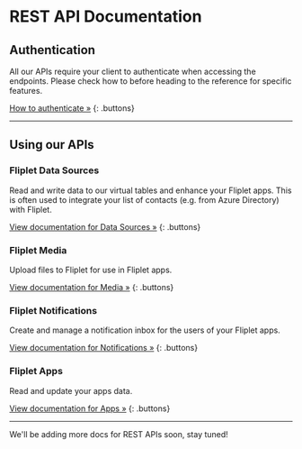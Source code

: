 # REST API Documentation

## Authentication

All our APIs require your client to authenticate when accessing the endpoints. Please check how to before heading to the reference for specific features.

[How to authenticate »](REST-API/authenticate.md)
{: .buttons}

---

## Using our APIs

### Fliplet Data Sources

Read and write data to our virtual tables and enhance your Fliplet apps. This is often used to integrate your list of contacts (e.g. from Azure Directory) with Fliplet.

[View documentation for Data Sources »](REST-API/fliplet-datasources.md)
{: .buttons}

### Fliplet Media

Upload files to Fliplet for use in Fliplet apps.

[View documentation for Media »](REST-API/fliplet-media.md)
{: .buttons}

### Fliplet Notifications

Create and manage a notification inbox for the users of your Fliplet apps.

[View documentation for Notifications »](REST-API/fliplet-notifications.md)
{: .buttons}

### Fliplet Apps

Read and update your apps data.

[View documentation for Apps »](REST-API/fliplet-apps.md)
{: .buttons}

---

We'll be adding more docs for REST APIs soon, stay tuned!